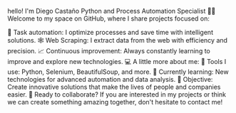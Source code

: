 hello! I'm Diego Castaño
Python and Process Automation Specialist 🤖🐍
Welcome to my space on GitHub, where I share projects focused on:

🚀 Task automation: I optimize processes and save time with intelligent solutions.
🕸️ Web Scraping: I extract data from the web with efficiency and precision.
📈 Continuous improvement: Always constantly learning to improve and explore new technologies.
💻 A little more about me:
🔧 Tools I use: Python, Selenium, BeautifulSoup, and more.
🌱 Currently learning: New technologies for advanced automation and data analysis.
🎯 Objective: Create innovative solutions that make the lives of people and companies easier.
🚀 Ready to collaborate?
If you are interested in my projects or think we can create something amazing together, don't hesitate to contact me!
